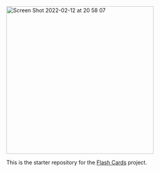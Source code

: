 
<img width="387" alt="Screen Shot 2022-02-12 at 20 58 07" src="https://user-images.githubusercontent.com/84674761/153738217-ea00571e-52a5-4175-b2f9-1565e5472a93.png">

This is the starter repository for the [Flash Cards](http://backend.turing.io/module1/projects/flashcards) project.


